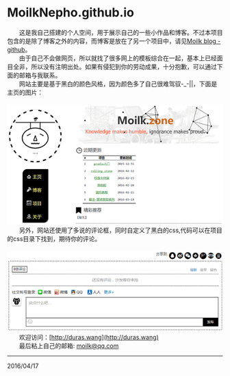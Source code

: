 # MoilkNepho.github.io
　　这是我自己搭建的个人空间，用于展示自己的一些小作品和博客。不过本项目包含的是除了博客之外的内容，而博客是放在了另一个项目中，请见[Moilk blog - github](https://github.com/MoilkNepho/blog/tree/gh-pages)。  
　　由于自己不会做网页，所以就找了很多网上的模板综合在一起，基本上已经面目全非，所以没有注明出处。如果有侵犯到你的劳动成果，十分抱歉，可以通过下面的邮箱与我联系。  
　　网站主要是基于黑白的颜色风格，因为颜色多了自己很难驾驭-_-||，下面是主页的图片：  
　　![home](./img/readme/1.png)  
　　另外，网站还使用了多说的评论框，同时自定义了黑白的css,代码可以在项目的css目录下找到，期待你的评论。  
　　![comment](./img/readme/2.png)  
　　欢迎访问：[http://duras.wang](http://duras.wang)  
　　最后粘上自己的邮箱: moilk@qq.com  
****************************************
2016/04/17